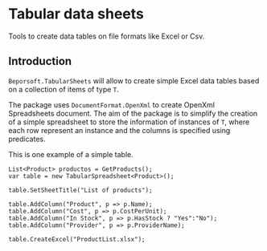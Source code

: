 # Tabular data sheets


Tools to create data tables on file formats like Excel or Csv.

## Introduction

`Beporsoft.TabularSheets` will allow to create simple Excel data tables based on a collection of items of type `T`.

The package uses `DocumentFormat.OpenXml` to create OpenXml Spreadsheets document. The aim of the package is to simplify the creation of a simple spreadsheet to store the information of instances of `T`, where each row represent an instance and the columns is specified using predicates.

This is one example of a simple table.

```
List<Product> productos = GetProducts();
var table = new TabularSpreadsheet<Product>();

table.SetSheetTitle("List of products");

table.AddColumn("Product", p => p.Name);
table.AddColumn("Cost", p => p.CostPerUnit);
table.AddColumn("In Stock", p => p.HasStock ? "Yes":"No");
table.AddColumn("Provider", p => p.ProviderName);

table.CreateExcel("ProductList.xlsx");
```
